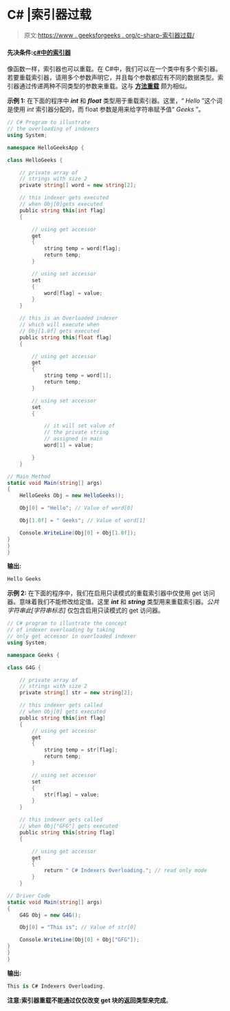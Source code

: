 # C# |索引器过载

> 原文:[https://www . geeksforgeeks . org/c-sharp-索引器过载/](https://www.geeksforgeeks.org/c-sharp-overloading-of-indexers/)

#### 先决条件:[c#中的索引器](https://www.geeksforgeeks.org/c-indexers/)

像函数一样，索引器也可以重载。在 C#中，我们可以在一个类中有多个索引器。若要重载索引器，请用多个参数声明它，并且每个参数都应有不同的数据类型。索引器通过传递两种不同类型的参数来重载。这与 [**方法重载**](https://www.geeksforgeeks.org/c-method-overloading/) 颇为相似。

**示例 1:** 在下面的程序中 ***int*** 和 ***float*** 类型用于重载索引器。这里，“ *Hello* ”这个词是使用 *int* 索引器分配的，而 float 参数是用来给字符串赋予值“ *Geeks* ”。

```cs
// C# Program to illustrate 
// the overloading of indexers
using System;

namespace HelloGeeksApp {

class HelloGeeks {

    // private array of 
    // strings with size 2
    private string[] word = new string[2];

    // this indexer gets executed
    // when Obj[0]gets executed
    public string this[int flag]
    {

        // using get accessor
        get
        {
            string temp = word[flag];
            return temp;
        }

        // using set accessor
        set
        {
            word[flag] = value;
        }
    }

    // this is an Overloaded indexer
    // which will execute when 
    // Obj[1.0f] gets executed
    public string this[float flag]
    {

        // using get accessor
        get
        {
            string temp = word[1];
            return temp;
        }

        // using set accessor
        set
        {

            // it will set value of 
            // the private string 
            // assigned in main
            word[1] = value;

        }
    }

// Main Method
static void Main(string[] args)
{
    HelloGeeks Obj = new HelloGeeks();

    Obj[0] = "Hello"; // Value of word[0]

    Obj[1.0f] = " Geeks"; // Value of word[1]

    Console.WriteLine(Obj[0] + Obj[1.0f]);
}
}
}
```

**输出:**

```cs
Hello Geeks

```

**示例 2:** 在下面的程序中，我们在启用只读模式的重载索引器中仅使用 get 访问器。意味着我们不能修改给定值。这里 ***int*** 和 ***string*** 类型用来重载索引器。*公共字符串此[字符串标志]* 仅包含启用只读模式的 get 访问器。

```cs
// C# program to illustrate the concept
// of indexer overloading by taking 
// only get accessor in overloaded indexer
using System;

namespace Geeks {

class G4G {

    // private array of 
    // strings with size 2
    private string[] str = new string[2];

    // this indexer gets called
    // when Obj[0] gets executed
    public string this[int flag]
    {
        // using get accessor
        get
        {
            string temp = str[flag];
            return temp;
        }

        // using set accessor
        set
        {
            str[flag] = value;
        }
    }

    // this indexer gets called
    // when Obj["GFG"] gets executed
    public string this[string flag]
    {

        // using get accessor
        get
        {
            return " C# Indexers Overloading."; // read only mode
        }
    }

// Driver Code    
static void Main(string[] args)
{
    G4G Obj = new G4G();

    Obj[0] = "This is"; // Value of str[0]

    Console.WriteLine(Obj[0] + Obj["GFG"]);
}
}
}
```

**输出:**

```cs
This is C# Indexers Overloading.

```

**注意:**索引器重载**不能通过仅仅改变 get 块的返回类型来完成**。